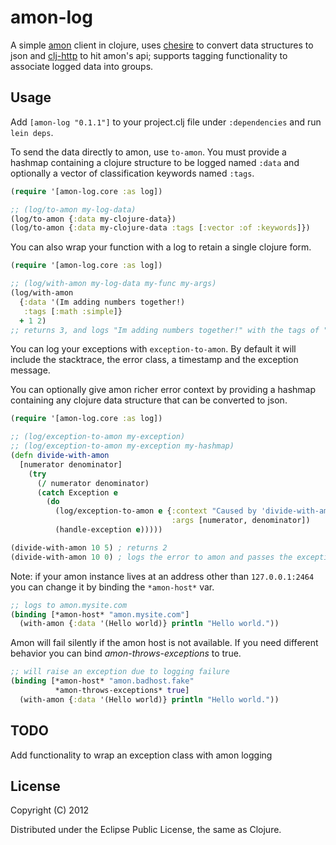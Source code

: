 # amon-log

A simple [amon](http://amon.cx) client in clojure, uses [chesire](http://github.com/dakrone/cheshire) to convert data structures to json and [clj-http](http://github.com/dakrone/clj-http) to hit amon's api; supports tagging functionality to associate logged data into groups.

## Usage

Add `[amon-log "0.1.1"]` to your project.clj file under `:dependencies` and run `lein deps`.

To send the data directly to amon, use `to-amon`.  You must provide a hashmap containing a clojure structure to be logged named `:data` and optionally a vector of classification keywords named `:tags`.

```clojure
(require '[amon-log.core :as log])

;; (log/to-amon my-log-data)
(log/to-amon {:data my-clojure-data})
(log/to-amon {:data my-clojure-data :tags [:vector :of :keywords]})
```

You can also wrap your function with a log to retain a single clojure form.

```clojure
(require '[amon-log.core :as log])

;; (log/with-amon my-log-data my-func my-args)
(log/with-amon
  {:data '(Im adding numbers together!) 
   :tags [:math :simple]}
  + 1 2)
;; returns 3, and logs "Im adding numbers together!" with the tags of "math" and "simple".
```

You can log your exceptions with `exception-to-amon`.  By default it will include the stacktrace, the error class, a timestamp and the exception message.  

You can optionally give amon richer error context by providing a hashmap containing any clojure data structure that can be converted to json.

```clojure
(require '[amon-log.core :as log])

;; (log/exception-to-amon my-exception)
;; (log/exception-to-amon my-exception my-hashmap)
(defn divide-with-amon
  [numerator denominator]
    (try 
      (/ numerator denominator) 
      (catch Exception e 
        (do
          (log/exception-to-amon e {:context "Caused by 'divide-with-amon'" 
                                    :args [numerator, denominator])
          (handle-exception e)))))

(divide-with-amon 10 5) ; returns 2
(divide-with-amon 10 0) ; logs the error to amon and passes the exception to 'handle-error'
```

Note: if your amon instance lives at an address other than `127.0.0.1:2464` you can change it by binding the `*amon-host*` var.

```clojure
;; logs to amon.mysite.com
(binding [*amon-host* "amon.mysite.com"] 
  (with-amon {:data '(Hello world)} println "Hello world."))
```

Amon will fail silently if the amon host is not available.  If you need different behavior you can bind *amon-throws-exceptions* to true.

```clojure
;; will raise an exception due to logging failure
(binding [*amon-host* "amon.badhost.fake"
          *amon-throws-exceptions* true] 
  (with-amon {:data '(Hello world)} println "Hello world."))
```

## TODO

Add functionality to wrap an exception class with amon logging

## License

Copyright (C) 2012

Distributed under the Eclipse Public License, the same as Clojure.
